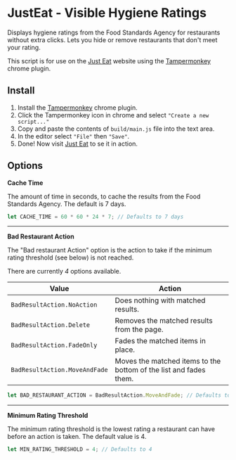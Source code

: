 # JustEat - Visible Hygiene Ratings


Displays hygiene ratings from the Food Standards Agency for restaurants without extra clicks.
Lets you hide or remove restaurants that don't meet your rating.

This script is for use on the [Just Eat](https://just-eat.co.uk) website using the [Tampermonkey](https://chrome.google.com/webstore/detail/tampermonkey/dhdgffkkebhmkfjojejmpbldmpobfkfo) chrome plugin.

## Install
1. Install the [Tampermonkey](https://chrome.google.com/webstore/detail/tampermonkey/dhdgffkkebhmkfjojejmpbldmpobfkfo) chrome plugin.
2. Click the Tampermonkey icon in chrome and select `"Create a new script..."`
3. Copy and paste the contents of `build/main.js` file into the text area.
4. In the editor select `"File"` then `"Save"`.
5. Done! Now visit [Just Eat](https://just-eat.co.uk) to se it in action.

## Options

**Cache Time**

The amount of time in seconds, to cache the results from the Food Standards Agency. The default is 7 days.

```javascript 1.8
let CACHE_TIME = 60 * 60 * 24 * 7; // Defaults to 7 days
```
---
**Bad Restaurant Action**

The "Bad restaurant Action" option is the action to take if the minimum rating threshold (see below) is not reached.

There are currently *4* options available.

Value | Action
------|--------
`BadResultAction.NoAction`| Does nothing with matched results.
`BadResultAction.Delete` | Removes the matched results from the page.
`BadResultAction.FadeOnly`| Fades the matched items in place.
`BadResultAction.MoveAndFade` | Moves the matched items to the bottom of the list and fades them.
 
 ```javascript 1.8
let BAD_RESTAURANT_ACTION = BadResultAction.MoveAndFade; // Defaults to BadResultAction.MoveAndFade
```
---
**Minimum Rating Threshold**

The minimum rating threshold is the lowest rating a restaurant can have before an action is taken. The default value is 4. 

```javascript 1.8
let MIN_RATING_THRESHOLD = 4; // Defaults to 4
```